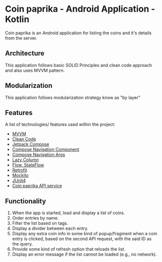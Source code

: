 # Coin paprika - Android Application - Kotlin
Coin paprika is an Android application for listing the coins and it's details from the server.
## Architecture
This application follows basic SOLID Principles and clean code approach and also uses MVVM pattern.
## Modularization
This application follows modularization strategy know as "by layer"
## Features
A list of technologies/ features used within the project:
* [MVVM]()
* [Clean Code]()
* [Jetpack Compose]()
* [Compose Navigation Component]()
* [Compose Navigation Args]()
* [Lazy Column]()
* [Flow, StateFlow]()
* [Retrofit]()
* [Mockito]()
* [JUnit4]()
* [Coin paprika API service](https://api.coinpaprika.com/v1/coins)

## Functionality
1. When the app is started, load and display a list of coins.
2. Order entries by name.
3. Filter the list based on tags.
4. Display a divider between each entry.
5. Display any extra coin info in some kind of popup/fragment when a coin entry is clicked, based on the second API request, with the said ID as the query.
6. Provide some kind of refresh option that reloads the list.
7. Display an error message if the list cannot be loaded (e.g., no network).



